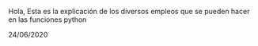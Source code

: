 Hola, 
Esta es la explicación de los diversos empleos que se pueden hacer en las funciones python

24/06/2020